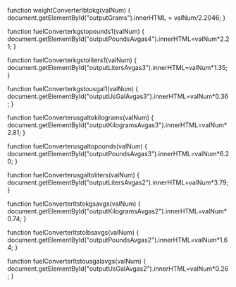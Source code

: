 function weightConverterlbtokg(valNum) 
{
  document.getElementById("outputGrams").innerHTML = valNum/2.2046;
}

function fuelConverterkgstopounds1(valNum)
{
  document.getElementById("outputPoundsAvgas4").innerHTML=valNum*2.21;
}

function fuelConverterkgstoliters1(valNum)
{
  document.getElementById("outputLitersAvgas3").innerHTML=valNum*1.35;
}

function fuelConverterkgstousgal1(valNum)
{
  document.getElementById("outputUsGalAvgas3").innerHTML=valNum*0.36;
}

function fuelConverterusgaltokilograms(valNum)
{
  document.getElementById("outputKilogramsAvgas3").innerHTML=valNum*2.81;
}

function fuelConverterusgaltopounds(valNum)
{
  document.getElementById("outputPoundsAvgas3").innerHTML=valNum*6.20;
}

function fuelConverterusgaltoliters(valNum)
{
  document.getElementById("outputLitersAvgas2").innerHTML=valNum*3.79;
}

function fuelConverterltstokgsavgs(valNum)
{
  document.getElementById("outputKilogramsAvgas2").innerHTML=valNum*0.74;
}

function fuelConverterltstolbsavgs(valNum)
{
  document.getElementById("outputPoundsAvgas2").innerHTML=valNum*1.64;
}

function fuelConverterltstousgalavgs(valNum)
{
  document.getElementById("outputUsGalAvgas2").innerHTML=valNum*0.26;
}
